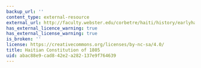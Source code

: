 ```yaml
---
backup_url: ''
content_type: external-resource
external_url: http://faculty.webster.edu/corbetre/haiti/history/earlyhaiti/1805-const.htm
has_external_licence_warning: true
has_external_license_warning: true
is_broken: ''
license: https://creativecommons.org/licenses/by-nc-sa/4.0/
title: Haitian Constitution of 1805
uid: abac88e9-cad8-42e2-a282-137e9f764639
---
```

